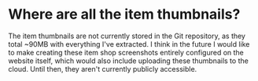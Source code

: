 # Where are all the item thumbnails?

The item thumbnails are not currently stored in the Git repository, as they total ~90MB with everything I've extracted. I think in the future I would like to make creating these item shop screenshots entirely configured on the website itself, which would also include uploading these thumbnails to the cloud. Until then, they aren't currently publicly accessible.
